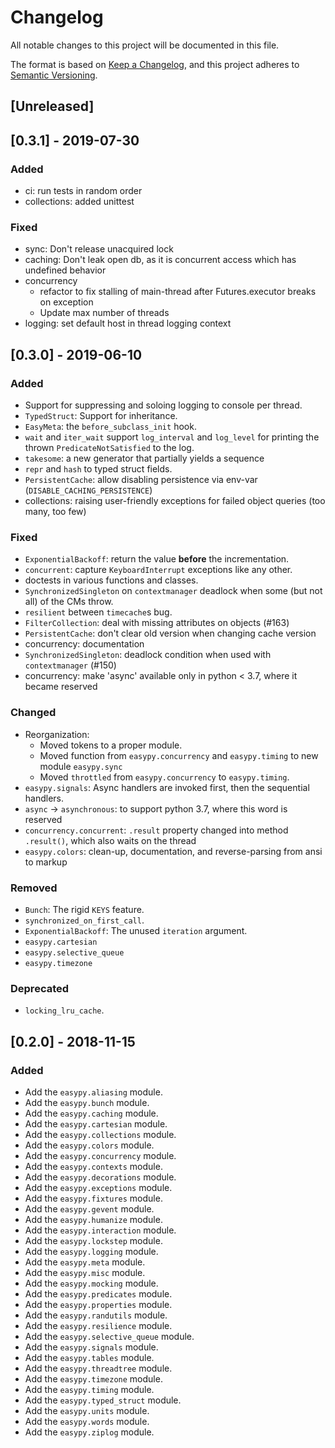 # Changelog
All notable changes to this project will be documented in this file.

The format is based on [Keep a Changelog](https://keepachangelog.com/en/1.0.0/),
and this project adheres to [Semantic Versioning](https://semver.org/spec/v2.0.0.html).

## [Unreleased]

## [0.3.1] - 2019-07-30

### Added
- ci: run tests in random order
- collections: added unittest

### Fixed
- sync: Don't release unacquired lock
- caching: Don't leak open db, as it is concurrent access which has undefined behavior
- concurrency
	- refactor to fix stalling of main-thread after Futures.executor breaks on exception
	- Update max number of threads
- logging: set default host in thread logging context


## [0.3.0] - 2019-06-10

### Added
- Support for suppressing and soloing logging to console per thread.
- `TypedStruct`: Support for inheritance.
- `EasyMeta`: the `before_subclass_init` hook.
- `wait` and `iter_wait` support `log_interval` and `log_level` for printing
  the thrown `PredicateNotSatisfied` to the log.
- `takesome`: a new generator that partially yields a sequence
- `repr` and `hash` to typed struct fields.
- `PersistentCache`: allow disabling persistence via env-var (`DISABLE_CACHING_PERSISTENCE`)
- collections: raising user-friendly exceptions for failed object queries (too many, too few)

### Fixed
- `ExponentialBackoff`: return the value **before** the incrementation.
- `concurrent`: capture `KeyboardInterrupt` exceptions like any other.
- doctests in various functions and classes.
- `SynchronizedSingleton` on `contextmanager` deadlock when some (but not all)
  of the CMs throw.
- `resilient` between `timecache`s bug.
- `FilterCollection`: deal with missing attributes on objects (#163)
- `PersistentCache`: don't clear old version when changing cache version
- concurrency: documentation
- `SynchronizedSingleton`: deadlock condition when used with `contextmanager` (#150)
- concurrency: make 'async' available only in python < 3.7, where it became reserved

### Changed
- Reorganization:
  - Moved tokens to a proper module.
  - Moved function from `easypy.concurrency` and `easypy.timing` to new module
    `easypy.sync`
  - Moved `throttled` from `easypy.concurrency` to `easypy.timing`.
- `easypy.signals`: Async handlers are invoked first, then the sequential handlers.
- `async` -> `asynchronous`: to support python 3.7, where this word is reserved
- `concurrency.concurrent`: `.result` property changed into method `.result()`, which also waits on the thread
- `easypy.colors`: clean-up, documentation, and reverse-parsing from ansi to markup

### Removed
- `Bunch`: The rigid `KEYS` feature.
- `synchronized_on_first_call`.
- `ExponentialBackoff`: The unused `iteration` argument.
- `easypy.cartesian`
- `easypy.selective_queue`
- `easypy.timezone`

### Deprecated
- `locking_lru_cache`.

## [0.2.0] - 2018-11-15
### Added
- Add the `easypy.aliasing` module.
- Add the `easypy.bunch` module.
- Add the `easypy.caching` module.
- Add the `easypy.cartesian` module.
- Add the `easypy.collections` module.
- Add the `easypy.colors` module.
- Add the `easypy.concurrency` module.
- Add the `easypy.contexts` module.
- Add the `easypy.decorations` module.
- Add the `easypy.exceptions` module.
- Add the `easypy.fixtures` module.
- Add the `easypy.gevent` module.
- Add the `easypy.humanize` module.
- Add the `easypy.interaction` module.
- Add the `easypy.lockstep` module.
- Add the `easypy.logging` module.
- Add the `easypy.meta` module.
- Add the `easypy.misc` module.
- Add the `easypy.mocking` module.
- Add the `easypy.predicates` module.
- Add the `easypy.properties` module.
- Add the `easypy.randutils` module.
- Add the `easypy.resilience` module.
- Add the `easypy.selective_queue` module.
- Add the `easypy.signals` module.
- Add the `easypy.tables` module.
- Add the `easypy.threadtree` module.
- Add the `easypy.timezone` module.
- Add the `easypy.timing` module.
- Add the `easypy.typed_struct` module.
- Add the `easypy.units` module.
- Add the `easypy.words` module.
- Add the `easypy.ziplog` module.
